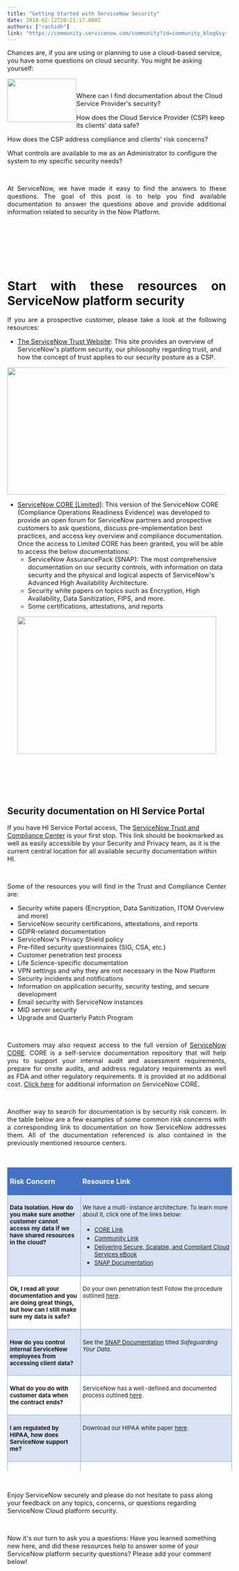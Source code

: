 ```yaml
---
title: "Getting Started with ServiceNow Security"
date: 2018-02-12T20:21:17.000Z
authors: ["rachidh"]
link: "https://community.servicenow.com/community?id=community_blog&sys_id=2dbd6aa9dbd0dbc01dcaf3231f961987"
---
```

<p><span style="font-size: 11.0pt;">Chances are, if you are using or planning to use a cloud-based service, you have some questions on cloud security. You might be asking yourself:</span></p>
<p><span style="font-size: 11.0pt;"><img class="image-1 jive-image" style="float: left; width: 159px; height: 99.5934px;" src="8c7de7bddb54df04e9737a9e0f961935.iix" width="159" height="100" /></span></p>
<p> </p>
<p><span style="font-size: 11.0pt;">Where can I find documentation about the Cloud Service Provider&#39;s security?</span></p>
<p><span style="font-size: 11.0pt;">How does the Cloud Service Provider (CSP) keep its clients&#39; data safe? </span></p>
<p><span style="font-size: 11.0pt;">How does the CSP address compliance and clients&#39; risk concerns?</span></p>
<p><span style="font-size: 11.0pt;">What controls are available to me as an Administrator to configure the system to my specific security needs?</span></p>
<p> </p>
<p style="text-align: justify;"><span style="font-size: 11.0pt;">At ServiceNow, we have made it easy to find the answers to these questions. The goal of this post is to help you find available documentation to answer the questions above and provide additional information related to security in the Now Platform.</span></p>
<p style="text-align: justify;"> </p>
<h1 style="text-align: justify;"> </h1>
<h1 style="text-align: justify;">Start with these resources on ServiceNow platform security</h1>
<p style="text-align: justify;"><span style="font-size: 11.0pt;">If you are a prospective customer, please take a look at the following resources:</span></p>
<ul style="list-style-type: disc;"><li><a href="https://www.servicenow.com/company/trust.html" rel="nofollow"><span style="font-size: 11.0pt;">The ServiceNow Trust Website</span></a><span style="font-size: 11.0pt;">: This site provides an overview of ServiceNow&#39;s platform security, our philosophy regarding trust, and how the concept of trust applies to our security posture as a CSP. </span></li></ul>
<p><a href="https://www.servicenow.com/company/trust.html" rel="nofollow"><img class="image-2 jive-image" style="width: 620px; height: 293px; display: block; margin-left: auto; margin-right: auto;" src="d2645906db18130468c1fb651f9619e4.iix" width="847" height="400" /></a></p>
<ul style="list-style-type: disc;"><li><span style="font-size: 11.0pt;"><a class="jive_macro_community jive_macro" title="ServiceNow CORE [Limited]" href="undefined2281" rel="nofollow">ServiceNow CORE [Limited]</a></span>: <span style="font-size: 11.0pt;">This version of the ServiceNow CORE (Compliance Operations Readiness Evidence) was developed to provide an open forum for ServiceNow partners and prospective customers to ask questions, discuss pre-implementation best practices, and access key overview and compliance documentation. Once the access to Limited CORE has been granted, you will be able to access the below documentations:</span>
<ul><li><span style="font-size: 11.0pt;">ServiceNow AssurancePack (SNAP): The most comprehensive documentation on our security controls, with information on data security and the physical and logical aspects of ServiceNow&#39;s Advanced High Availability Architecture.</span></li><li><span style="font-size: 11.0pt;">Security white papers on topics such as Encryption, High Availability, Data Sanitization, FIPS, and more.</span></li><li><span style="font-size: 11.0pt;">Some certifications, attestations, and reports</span></li></ul>
</li></ul>
<p><span style="font-size: 11.0pt;"><img class="image-3 jive-image" style="display: block; margin-left: auto; margin-right: auto; height: 316px; width: 458.71px;" src="59adecc6db9857049c9ffb651f9619d0.iix" width="459" height="316" /></span></p>
<h2> </h2>
<p> </p>
<h2 style="text-align: justify;">Security documentation on HI Service Portal</h2>
<p><span style="font-size: 11.0pt;">If you have HI Service Portal access, The </span><a style="text-align: justify;" href="https://hi.service-now.com/kb_view.do?sysparm_article&#61;KB0635608" rel="nofollow"><span style="font-size: 11.0pt;">ServiceNow Trust and Compliance Center</span></a><span style="font-size: 11.0pt;"> is your first stop. This link should be bookmarked as well as easily accessible by your Security and Privacy team, as it is the current central location for all available security documentation within HI.</span></p>
<p style="text-align: justify;"> </p>
<p style="text-align: justify;"><span style="font-size: 11.0pt;">Some of the resources you will find in the Trust and Compliance Center are:</span></p>
<ul><li><span style="font-size: 11.0pt;">Security white papers (Encryption, Data Sanitization, ITOM Overview and more)</span></li><li><span style="font-size: 11.0pt;">ServiceNow security certifications, attestations, and reports</span></li><li><span style="font-size: 11.0pt;">GDPR-related documentation</span></li><li><span style="font-size: 11.0pt;">ServiceNow&#39;s Privacy Shield policy</span></li><li><span style="font-size: 11.0pt;">Pre-filled security questionnaires (SIG, CSA, etc.)</span></li><li><span style="font-size: 11.0pt;">Customer penetration test process</span></li><li><span style="font-size: 11.0pt;">Life Science-specific documentation</span></li><li><span style="font-size: 11.0pt;">VPN settings and why they are not necessary in the Now Platform</span></li><li><span style="font-size: 11.0pt;">Security incidents and notifications</span></li><li><span style="font-size: 11.0pt;">Information on application security, security testing, and secure development</span></li><li><span style="font-size: 11.0pt;">Email security with ServiceNow instances</span></li><li><span style="font-size: 11.0pt;">MID server security</span></li><li><span style="font-size: 11.0pt;">Upgrade and Quarterly Patch Program</span></li></ul>
<p> </p>
<p style="text-align: justify;"><span style="font-size: 11.0pt;">Customers may also request access to the full version of </span><a href="community?id&#61;community_article&amp;sys_id&#61;aa8c2ae1dbd0dbc01dcaf3231f961962" rel="nofollow"><span style="font-size: 11.0pt;">ServiceNow CORE</span></a>. <span style="font-size: 11.0pt;">CORE is a self-service documentation repository that will help you to support your internal audit and assessment requirements, prepare for onsite audits, and address regulatory requirements as well as FDA and other regulatory requirements. It is provided at no additional cost. </span><a href="https://hi.service-now.com/nav_to.do?uri&#61;/kb_view.do%3Fsysparm_article%3DKB0564067" rel="nofollow"><span style="font-size: 11.0pt;">Click here</span></a><span style="font-size: 11.0pt;"> for additional information on ServiceNow CORE.</span></p>
<p> </p>
<p style="text-align: justify;"><span style="font-size: 11.0pt;">Another way to search for documentation is by security risk concern. In the table below are a few examples of some common risk concerns with a corresponding link to documentation on how ServiceNow addresses them. All of the documentation referenced is also contained in the previously mentioned resource centers.</span></p>
<p> </p>
<table style="border: none; width: 954px; height: 698px;" border="1" width="954" cellspacing="0" cellpadding="0"><tbody><tr><td style="border: solid #4472c4 1.0pt; border-right: none; background: #4472C4; padding: .05in .05in .05in .05in;" valign="top" width="157">
<p><span style="color: white;"><strong>Risk Concern</strong></span></p>
</td><td style="border: solid #4472c4 1.0pt; border-left: none; background: #4472C4; padding: .05in .05in .05in .05in;" valign="top" width="338">
<p><span style="color: white;"><strong>Resource Link</strong></span></p>
</td></tr><tr><td style="border: solid #8eaadb 1.0pt; border-top: none; background: #D9E2F3; padding: .05in .05in .05in .05in;" valign="top" width="157">
<p><span style="font-size: 10.0pt;"><strong>Data Isolation. How do you make sure another customer cannot access my data if we have shared resources in the cloud?</strong></span></p>
</td><td style="border-top: none; border-left: none; border-bottom: solid #8EAADB 1.0pt; border-right: solid #8EAADB 1.0pt; background: #D9E2F3; padding: .05in .05in .05in .05in;" valign="top" width="338">
<p><span style="font-size: 10.0pt;">We have a multi-instance architecture. To learn more about it, click one of the links below:</span></p>
<ul style="list-style-type: disc;"><li><a href="community?id&#61;community_article&amp;sys_id&#61;e3fca6a5dbd0dbc01dcaf3231f961991" rel="nofollow"><span style="font-size: 10.0pt;">CORE Link</span></a></li><li><span style="font-size: 10.0pt;"><a title="" href="community?id&#61;community_article&amp;sys_id&#61;e3fca6a5dbd0dbc01dcaf3231f961991" rel="nofollow">Community Link</a></span></li><li><a href="https://www.servicenow.com/content/dam/servicenow/documents/ebook/ebk-how-servicenow-delivers-safe-and-secure-cloud-services.pdf" rel="nofollow"><span style="font-size: 10.0pt;">Delivering Secure, Scalable, and Compliant Cloud Services eBook</span></a></li><li><a href="community/special-interest-groups/servicenow-core-limited/content?filterID&#61;contentstatus%5Bpublished%5D%7Ecategory%5Bservicenow-assurance-pack-snap%5D" rel="nofollow"><span style="font-size: 10.0pt;">SNAP Documentation</span></a></li></ul>
</td></tr><tr><td style="border: solid #8eaadb 1.0pt; border-top: none; padding: .05in .05in .05in .05in;" valign="top" width="157">
<p><span style="font-size: 10.0pt;"><strong>Ok, I read all your documentation and you are doing great things, but how can I still make sure my data is safe?</strong></span></p>
</td><td style="border-top: none; border-left: none; border-bottom: solid #8EAADB 1.0pt; border-right: solid #8EAADB 1.0pt; padding: .05in .05in .05in .05in;" valign="top" width="338">
<p><span style="font-size: 10.0pt;">Do your own penetration test! Follow the procedure outlined </span><a href="https://hi.service-now.com/kb_view.do?sysparm_article&#61;KB0538598" rel="nofollow"><span style="font-size: 10.0pt;">here</span></a><span style="font-size: 10.0pt;">. </span></p>
</td></tr><tr><td style="border: solid #8eaadb 1.0pt; border-top: none; background: #D9E2F3; padding: .05in .05in .05in .05in;" valign="top" width="157">
<p><span style="font-size: 10.0pt;"><strong>How do you control internal ServiceNow employees from accessing client data?</strong></span></p>
</td><td style="border-top: none; border-left: none; border-bottom: solid #8EAADB 1.0pt; border-right: solid #8EAADB 1.0pt; background: #D9E2F3; padding: .05in .05in .05in .05in;" valign="top" width="338">
<p><span style="font-size: 10.0pt;">See the </span><a href="community/special-interest-groups/servicenow-core-limited/content?filterID&#61;contentstatus%5Bpublished%5D%7Ecategory%5Bservicenow-assurance-pack-snap%5D" rel="nofollow"><span style="font-size: 10.0pt;">SNAP Documentation</span></a><span style="font-size: 10.0pt;"> titled <em>Safeguarding Your Data</em>.</span></p>
</td></tr><tr><td style="border: solid #8eaadb 1.0pt; border-top: none; padding: .05in .05in .05in .05in;" valign="top" width="157">
<p><span style="font-size: 10.0pt;"><strong>What do you do with customer data when the contract ends?</strong></span></p>
</td><td style="border-top: none; border-left: none; border-bottom: solid #8EAADB 1.0pt; border-right: solid #8EAADB 1.0pt; padding: .05in .05in .05in .05in;" valign="top" width="338">
<p><span style="font-size: 10.0pt;">ServiceNow has a well-defined and documented process outlined </span><a href="https://hi.service-now.com/sys_attachment.do?sys_id&#61;5666d709db458f040e3dfb651f9619eb" rel="nofollow"><span style="font-size: 10.0pt;">here</span></a><span style="font-size: 10.0pt;">. </span></p>
</td></tr><tr><td style="border: solid #8eaadb 1.0pt; border-top: none; background: #D9E2F3; padding: .05in .05in .05in .05in;" valign="top" width="157">
<p><span style="font-size: 10.0pt;"><strong>I am regulated by HIPAA, how does ServiceNow support me?</strong></span></p>
</td><td style="border-top: none; border-left: none; border-bottom: solid #8EAADB 1.0pt; border-right: solid #8EAADB 1.0pt; background: #D9E2F3; padding: .05in .05in .05in .05in;" valign="top" width="338">
<p><span style="font-size: 10.0pt;">Download our HIPAA white paper </span><a href="https://hi.service-now.com/sys_attachment.do?sys_id&#61;95765389db458f040e3dfb651f9619c3" rel="nofollow"><span style="font-size: 10.0pt;">here</span></a><span style="font-size: 10.0pt;">. </span></p>
</td></tr><tr><td style="border: solid #8eaadb 1.0pt; border-top: none; padding: .05in .05in .05in .05in;" valign="top" width="157">
<p><span style="font-size: 10.0pt;"><strong>How does ServiceNow make sure no malicious code can infect the ServiceNow platform?</strong></span></p>
</td><td style="border-top: none; border-left: none; border-bottom: solid #8EAADB 1.0pt; border-right: solid #8EAADB 1.0pt; padding: .05in .05in .05in .05in;" valign="top" width="338">
<p><span style="font-size: 10.0pt;">See the </span><a href="community/special-interest-groups/servicenow-core-limited/content?filterID&#61;contentstatus%5Bpublished%5D%7Ecategory%5Bservicenow-assurance-pack-snap%5D" rel="nofollow"><span style="font-size: 10.0pt;">SNAP Documentation</span></a><span style="font-size: 10.0pt;"> titled <em>Securing the ServiceNow Platform</em>, specifically the sections &#34;Security Logging and Monitoring,&#34; &#34;ServiceNow Infrastructure,&#34; and &#34;Vulnerability Management.&#34;</span></p>
</td></tr><tr><td style="border: solid #8eaadb 1.0pt; border-top: none; background: #D9E2F3; padding: .05in .05in .05in .05in;" valign="top" width="157">
<p><span style="font-size: 10.0pt;"><strong>How does ServiceNow mitigate risks associated with DDOS attacks?</strong></span></p>
</td><td style="border-top: none; border-left: none; border-bottom: solid #8EAADB 1.0pt; border-right: solid #8EAADB 1.0pt; background: #D9E2F3; padding: .05in .05in .05in .05in;" valign="top" width="338">
<p><span style="font-size: 10.0pt;">See the </span><a href="community/special-interest-groups/servicenow-core-limited/content?filterID&#61;contentstatus%5Bpublished%5D%7Ecategory%5Bservicenow-assurance-pack-snap%5D" rel="nofollow"><span style="font-size: 10.0pt;">SNAP Documentation</span></a><span style="font-size: 10.0pt;"> titled <em>Securing the ServiceNow Platform</em>, specifically the section &#34;Distributed Denial of Service (DDoS).&#34;</span></p>
</td></tr></tbody></table>
<p> </p>
<p><span style="font-size: 11.0pt;">Enjoy ServiceNow securely and please do not hesitate to pass along your feedback on any topics, concerns, or questions regarding ServiceNow Cloud platform security.</span></p>
<p> </p>
<p><span style="font-size: 11.0pt;">Now it&#39;s our turn to ask you a questions: Have you learned something new here, and did these resources help to answer some of your ServiceNow platform security questions? Please add your comment below!</span></p>